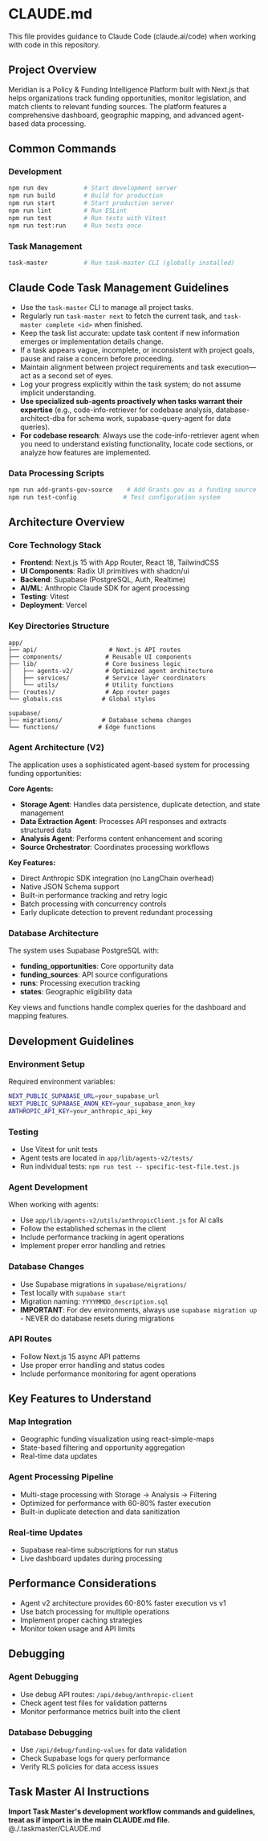 # CLAUDE.md

This file provides guidance to Claude Code (claude.ai/code) when working with code in this repository.

## Project Overview

Meridian is a Policy & Funding Intelligence Platform built with Next.js that helps organizations track funding opportunities, monitor legislation, and match clients to relevant funding sources. The platform features a comprehensive dashboard, geographic mapping, and advanced agent-based data processing.

## Common Commands

### Development
```bash
npm run dev          # Start development server
npm run build        # Build for production
npm run start        # Start production server
npm run lint         # Run ESLint
npm run test         # Run tests with Vitest
npm run test:run     # Run tests once
```

### Task Management
```bash
task-master          # Run task-master CLI (globally installed)
```

## Claude Code Task Management Guidelines

- Use the `task-master` CLI to manage all project tasks.
- Regularly run `task-master next` to fetch the current task, and `task-master complete <id>` when finished.
- Keep the task list accurate: update task content if new information emerges or implementation details change.
- If a task appears vague, incomplete, or inconsistent with project goals, pause and raise a concern before proceeding.
- Maintain alignment between project requirements and task execution—act as a second set of eyes.
- Log your progress explicitly within the task system; do not assume implicit understanding.
- **Use specialized sub-agents proactively when tasks warrant their expertise** (e.g., code-info-retriever for codebase analysis, database-architect-dba for schema work, supabase-query-agent for data queries).
- **For codebase research**: Always use the code-info-retriever agent when you need to understand existing functionality, locate code sections, or analyze how features are implemented.


### Data Processing Scripts
```bash
npm run add-grants-gov-source    # Add Grants.gov as a funding source
npm run test-config             # Test configuration system
```

## Architecture Overview

### Core Technology Stack
- **Frontend**: Next.js 15 with App Router, React 18, TailwindCSS
- **UI Components**: Radix UI primitives with shadcn/ui
- **Backend**: Supabase (PostgreSQL, Auth, Realtime)
- **AI/ML**: Anthropic Claude SDK for agent processing
- **Testing**: Vitest
- **Deployment**: Vercel

### Key Directories Structure

```
app/
├── api/                    # Next.js API routes
├── components/            # Reusable UI components
├── lib/                   # Core business logic
│   ├── agents-v2/         # Optimized agent architecture
│   ├── services/          # Service layer coordinators
│   └── utils/             # Utility functions
├── (routes)/              # App router pages
└── globals.css           # Global styles

supabase/
├── migrations/           # Database schema changes
└── functions/           # Edge functions
```

### Agent Architecture (V2)

The application uses a sophisticated agent-based system for processing funding opportunities:

**Core Agents:**
- **Storage Agent**: Handles data persistence, duplicate detection, and state management
- **Data Extraction Agent**: Processes API responses and extracts structured data
- **Analysis Agent**: Performs content enhancement and scoring
- **Source Orchestrator**: Coordinates processing workflows

**Key Features:**
- Direct Anthropic SDK integration (no LangChain overhead)
- Native JSON Schema support
- Built-in performance tracking and retry logic
- Batch processing with concurrency controls
- Early duplicate detection to prevent redundant processing

### Database Architecture

The system uses Supabase PostgreSQL with:
- **funding_opportunities**: Core opportunity data
- **funding_sources**: API source configurations
- **runs**: Processing execution tracking
- **states**: Geographic eligibility data

Key views and functions handle complex queries for the dashboard and mapping features.

## Development Guidelines

### Environment Setup
Required environment variables:
```bash
NEXT_PUBLIC_SUPABASE_URL=your_supabase_url
NEXT_PUBLIC_SUPABASE_ANON_KEY=your_supabase_anon_key
ANTHROPIC_API_KEY=your_anthropic_api_key
```

### Testing
- Use Vitest for unit tests
- Agent tests are located in `app/lib/agents-v2/tests/`
- Run individual tests: `npm run test -- specific-test-file.test.js`

### Agent Development
When working with agents:
- Use `app/lib/agents-v2/utils/anthropicClient.js` for AI calls
- Follow the established schemas in the client
- Include performance tracking in agent operations
- Implement proper error handling and retries

### Database Changes
- Use Supabase migrations in `supabase/migrations/`
- Test locally with `supabase start`
- Migration naming: `YYYYMMDD_description.sql`
- **IMPORTANT**: For dev environments, always use `supabase migration up` - NEVER do database resets during migrations

### API Routes
- Follow Next.js 15 async API patterns
- Use proper error handling and status codes
- Include performance monitoring for agent operations

## Key Features to Understand

### Map Integration
- Geographic funding visualization using react-simple-maps
- State-based filtering and opportunity aggregation
- Real-time data updates

### Agent Processing Pipeline
- Multi-stage processing with Storage → Analysis → Filtering
- Optimized for performance with 60-80% faster execution
- Built-in duplicate detection and data sanitization

### Real-time Updates
- Supabase real-time subscriptions for run status
- Live dashboard updates during processing

## Performance Considerations

- Agent v2 architecture provides 60-80% faster execution vs v1
- Use batch processing for multiple operations
- Implement proper caching strategies
- Monitor token usage and API limits

## Debugging

### Agent Debugging
- Use debug API routes: `/api/debug/anthropic-client`
- Check agent test files for validation patterns
- Monitor performance metrics built into the client

### Database Debugging
- Use `/api/debug/funding-values` for data validation
- Check Supabase logs for query performance
- Verify RLS policies for data access issues

## Task Master AI Instructions
**Import Task Master's development workflow commands and guidelines, treat as if import is in the main CLAUDE.md file.**
@./.taskmaster/CLAUDE.md
